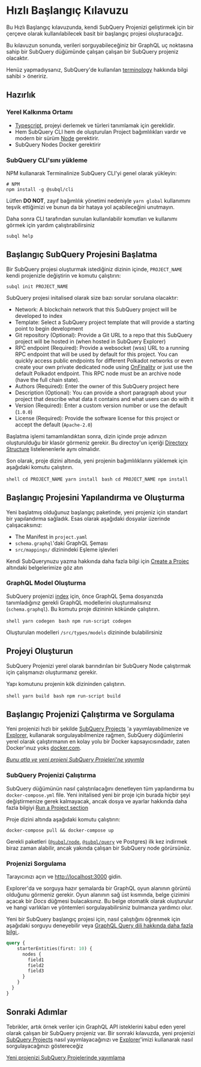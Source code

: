 # Hızlı Başlangıç Kılavuzu

Bu Hızlı Başlangıç kılavuzunda, kendi SubQuery Projenizi geliştirmek için bir çerçeve olarak kullanılabilecek basit bir başlangıç projesi oluşturacağız.

Bu kılavuzun sonunda, verileri sorguyabileceğiniz bir GraphQL uç noktasına sahip bir SubQuery düğümünde çalışan çalışan bir SubQuery projeniz olacaktır.

Henüz yapmadıysanız, SubQuery'de kullanılan [terminology](../#terminology) hakkında bilgi sahibi > öneririz.

## Hazırlık

### Yerel Kalkınma Ortamı

- [Typescript](https://www.typescriptlang.org/), projeyi derlemek ve türleri tanımlamak için gereklidir.
- Hem SubQuery CLI hem de oluşturulan Project bağımlılıkları vardır ve modern bir sürüm [Node](https://nodejs.org/en/) gerektirir.
- SubQuery Nodes Docker gerektirir

### SubQuery CLI'sını yükleme

NPM kullanarak Terminalinize SubQuery CLI'yi genel olarak yükleyin:

```shell
# NPM
npm install -g @subql/cli
```

Lütfen **DO NOT**, zayıf bağımlılık yönetimi nedeniyle `yarn global` kullanımını teşvik ettiğimizi ve bunun da bir hataya yol açabileceğini unutmayın.

Daha sonra CLI tarafından sunulan kullanılabilir komutları ve kullanımı görmek için yardım çalıştırabilirsiniz

```shell
subql help
```

## Başlangıç SubQuery Projesini Başlatma

Bir SubQuery projesi oluşturmak istediğiniz dizinin içinde, `PROJECT_NAME` kendi projenizle değiştirin ve komutu çalıştırın:

```shell
subql init PROJECT_NAME
```

SubQuery projesi initalised olarak size bazı sorular sorulana olacaktır:

- Network: A blockchain network that this SubQuery project will be developed to index
- Template: Select a SubQuery project template that will provide a starting point to begin development
- Git repository (Optional): Provide a Git URL to a repo that this SubQuery project will be hosted in (when hosted in SubQuery Explorer)
- RPC endpoint (Required): Provide a websocket (wss) URL to a running RPC endpoint that will be used by default for this project. You can quickly access public endpoints for different Polkadot networks or even create your own private dedicated node using [OnFinality](https://app.onfinality.io) or just use the default Polkadot endpoint. This RPC node must be an archive node (have the full chain state).
- Authors (Required): Enter the owner of this SubQuery project here
- Description (Optional): You can provide a short paragraph about your project that describe what data it contains and what users can do with it
- Version (Required): Enter a custom version number or use the default (`1.0.0`)
- License (Required): Provide the software license for this project or accept the default (`Apache-2.0`)

Başlatma işlemi tamamlandıktan sonra, dizin içinde proje adınızın oluşturulduğu bir klasör görmeniz gerekir. Bu directoy'un içeriği [Directory Structure](../create/introduction.md#directory-structure) listelenenlerle aynı olmalıdır.

Son olarak, proje dizini altında, yeni projenin bağımlılıklarını yüklemek için aşağıdaki komutu çalıştırın.

<CodeGroup> <CodeGroupItem title="YARN" active> ```shell cd PROJECT_NAME yarn install ``` </CodeGroupItem> <CodeGroupItem title="NPM"> ```bash cd PROJECT_NAME npm install ``` </CodeGroupItem> </CodeGroup>

## Başlangıç Projesini Yapılandırma ve Oluşturma

Yeni başlatmış olduğunuz başlangıç paketinde, yeni projeniz için standart bir yapılandırma sağladık. Esas olarak aşağıdaki dosyalar üzerinde çalışacaksınız:

- The Manifest in `project.yaml`
- `schema.graphql`'daki GraphQL Şeması
- `src/mappings/` dizinindeki Eşleme işlevleri

Kendi SubQuerynuzu yazma hakkında daha fazla bilgi için [ Create a Projec](../create/introduction.md) altındaki belgelerimize göz atın

### GraphQL Model Oluşturma

SubQuery projenizi [index](../run/run.md) için, önce GraphQL Şema dosyanızda tanımladığınız gerekli GraphQL modellerini oluşturmalısınız (`schema.graphql`). Bu komutu proje dizininin kökünde çalıştırın.

<CodeGroup> <CodeGroupItem title="YARN" active> ```shell yarn codegen ``` </CodeGroupItem> <CodeGroupItem title="NPM"> ```bash npm run-script codegen ``` </CodeGroupItem> </CodeGroup>

Oluşturulan modelleri `/src/types/models` dizininde bulabilirsiniz

## Projeyi Oluşturun

SubQuery Projenizi yerel olarak barındırılan bir SubQuery Node çalıştırmak için çalışmanızı oluşturmanız gerekir.

Yapı komutunu projenin kök dizininden çalıştırın.

<CodeGroup> <CodeGroupItem title="YARN" active> ```shell yarn build ``` </CodeGroupItem> <CodeGroupItem title="NPM"> ```bash npm run-script build ``` </CodeGroupItem> </CodeGroup>

## Başlangıç Projenizi Çalıştırma ve Sorgulama

Yeni projenizi hızlı bir şekilde [SubQuery Projects](https://project.subquery.network) 'a yayımlayabilmenize ve [Explorer](https://explorer.subquery.network),  kullanarak sorgulayabilmenize rağmen, SubQuery düğümlerini yerel olarak çalıştırmanın en kolay yolu bir Docker kapsayıcısındadır, zaten Docker'ınuz yoks [docker.com](https://docs.docker.com/get-docker/).

[_Bunu atla ve yeni projeni SubQuery Projeleri'ne yayımla_](../publish/publish.md)</em></a></em></a>

### SubQuery Projenizi Çalıştırma

SubQuery düğümünün nasıl çalıştırılacağını denetleyen tüm yapılandırma bu `docker-compose.yml` file. Yeni initalised yeni bir proje için burada hiçbir şeyi değiştirmenize gerek kalmayacak, ancak dosya ve ayarlar hakkında daha fazla bilgiyi [Run a Project section](../run/run.md)

Proje dizini altında aşağıdaki komutu çalıştırın:

```shell
docker-compose pull && docker-compose up
```

Gerekli paketleri ([`@subql/node`](https://www.npmjs.com/package/@subql/node), [`@subql/query`](https://www.npmjs.com/package/@subql/query) ve Postgres) ilk kez indirmek biraz zaman alabilir, ancak yakında çalışan bir SubQuery node görürsünüz.

### Projenizi Sorgulama

Tarayıcınızı açın ve [http://localhost:3000](http://localhost:3000) gidin.

Explorer'da ve sorguya hazır şemalarda bir GraphQL oyun alanının görüntü olduğunu görmeniz gerekir. Oyun alanının sağ üst kısmında, belge çizimini açacak bir _Docs_ düğmesi bulacaksınız. Bu belge otomatik olarak oluşturulur ve hangi varlıkları ve yöntemleri sorgulayabilirsiniz bulmanıza yardımcı olur.

Yeni bir SubQuery başlangıç projesi için, nasıl çalıştığını öğrenmek için aşağıdaki sorguyu deneyebilir veya [GraphQL Query dili hakkında daha fazla bilgi ](../query/graphql.md).

```graphql
query {
    starterEntities(first: 10) {
      nodes {
        field1
        field2
        field3
      }
    }
  }
}
```

## Sonraki Adımlar

Tebrikler, artık örnek veriler için GraphQL API isteklerini kabul eden yerel olarak çalışan bir SubQuery projeniz var. Bir sonraki kılavuzda, yeni projenizi [SubQuery Projects](https://project.subquery.network) nasıl yayımlayacağınızı ve [Explorer](https://explorer.subquery.network)'imizi kullanarak nasıl sorgulayacağınızı göstereceğiz

[Yeni projenizi SubQuery Projelerinde yayımlama](../publish/publish.md)
